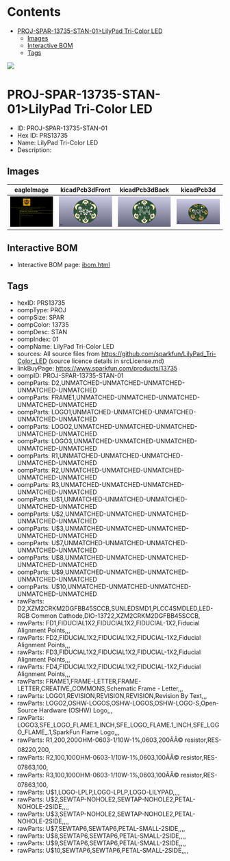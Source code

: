 



Contents
========

* [PROJ-SPAR-13735-STAN-01>LilyPad Tri-Color LED](#proj-spar-13735-stan-01lilypad-tri-color-led)
	* [Images](#images)
	* [Interactive BOM](#interactive-bom)
	* [Tags](#tags)
  
![][im]
# PROJ-SPAR-13735-STAN-01>LilyPad Tri-Color LED

- ID: PROJ-SPAR-13735-STAN-01
- Hex ID: PRS13735
- Name: LilyPad Tri-Color LED
- Description: 

## Images
  
  

|eagleImage|kicadPcb3dFront|kicadPcb3dBack|kicadPcb3d|
| :---: | :---: | :---: | :---: |
|[![eagleImage](eagleImage_140.png)](eagleImage_.png)|[![kicadPcb3dFront](kicadPcb3dFront_140.png)](kicadPcb3dFront_.png)|[![kicadPcb3dBack](kicadPcb3dBack_140.png)](kicadPcb3dBack_.png)|[![kicadPcb3d](kicadPcb3d_140.png)](kicadPcb3d_.png)|

## Interactive BOM

- Interactive BOM page: [ibom.html](kicad/bom/ibom.html)

## Tags

- hexID: PRS13735
- oompType: PROJ
- oompSize: SPAR
- oompColor: 13735
- oompDesc: STAN
- oompIndex: 01
- oompName: LilyPad Tri-Color LED
- sources: All source files from https://github.com/sparkfun/LilyPad_Tri-Color_LED (source licence details in srcLicense.md)
- linkBuyPage: https://www.sparkfun.com/products/13735
- oompID: PROJ-SPAR-13735-STAN-01
- oompParts: D2,UNMATCHED-UNMATCHED-UNMATCHED-UNMATCHED-UNMATCHED
- oompParts: FRAME1,UNMATCHED-UNMATCHED-UNMATCHED-UNMATCHED-UNMATCHED
- oompParts: LOGO1,UNMATCHED-UNMATCHED-UNMATCHED-UNMATCHED-UNMATCHED
- oompParts: LOGO2,UNMATCHED-UNMATCHED-UNMATCHED-UNMATCHED-UNMATCHED
- oompParts: LOGO3,UNMATCHED-UNMATCHED-UNMATCHED-UNMATCHED-UNMATCHED
- oompParts: R1,UNMATCHED-UNMATCHED-UNMATCHED-UNMATCHED-UNMATCHED
- oompParts: R2,UNMATCHED-UNMATCHED-UNMATCHED-UNMATCHED-UNMATCHED
- oompParts: R3,UNMATCHED-UNMATCHED-UNMATCHED-UNMATCHED-UNMATCHED
- oompParts: U$1,UNMATCHED-UNMATCHED-UNMATCHED-UNMATCHED-UNMATCHED
- oompParts: U$2,UNMATCHED-UNMATCHED-UNMATCHED-UNMATCHED-UNMATCHED
- oompParts: U$3,UNMATCHED-UNMATCHED-UNMATCHED-UNMATCHED-UNMATCHED
- oompParts: U$7,UNMATCHED-UNMATCHED-UNMATCHED-UNMATCHED-UNMATCHED
- oompParts: U$8,UNMATCHED-UNMATCHED-UNMATCHED-UNMATCHED-UNMATCHED
- oompParts: U$9,UNMATCHED-UNMATCHED-UNMATCHED-UNMATCHED-UNMATCHED
- oompParts: U$10,UNMATCHED-UNMATCHED-UNMATCHED-UNMATCHED-UNMATCHED
- rawParts: D2,XZM2CRKM2DGFBB45SCCB,SUNLEDSMD1,PLCC4SMDLED,LED-RGB Common Cathode,DIO-13722,XZM2CRKM2DGFBB45SCCB,
- rawParts: FD1,FIDUCIAL1X2,FIDUCIAL1X2,FIDUCIAL-1X2,Fiducial Alignment Points,,,
- rawParts: FD2,FIDUCIAL1X2,FIDUCIAL1X2,FIDUCIAL-1X2,Fiducial Alignment Points,,,
- rawParts: FD3,FIDUCIAL1X2,FIDUCIAL1X2,FIDUCIAL-1X2,Fiducial Alignment Points,,,
- rawParts: FD4,FIDUCIAL1X2,FIDUCIAL1X2,FIDUCIAL-1X2,Fiducial Alignment Points,,,
- rawParts: FRAME1,FRAME-LETTER,FRAME-LETTER,CREATIVE_COMMONS,Schematic Frame - Letter,,,
- rawParts: LOGO1,REVISION,REVISION,REVISION,Revision By Text,,,
- rawParts: LOGO2,OSHW-LOGOS,OSHW-LOGOS,OSHW-LOGO-S,Open-Source Hardware (OSHW) Logo,,,
- rawParts: LOGO3,SFE_LOGO_FLAME.1_INCH,SFE_LOGO_FLAME.1_INCH,SFE_LOGO_FLAME_.1,SparkFun Flame Logo,,,
- rawParts: R1,200,200OHM-0603-1/10W-1%,0603,200ÃÂ© resistor,RES-08220,200,
- rawParts: R2,100,100OHM-0603-1/10W-1%,0603,100ÃÂ© resistor,RES-07863,100,
- rawParts: R3,100,100OHM-0603-1/10W-1%,0603,100ÃÂ© resistor,RES-07863,100,
- rawParts: U$1,LOGO-LPLP,LOGO-LPLP,LOGO-LILYPAD,,,,
- rawParts: U$2,SEWTAP-NOHOLE2,SEWTAP-NOHOLE2,PETAL-NOHOLE-2SIDE,,,,
- rawParts: U$3,SEWTAP-NOHOLE2,SEWTAP-NOHOLE2,PETAL-NOHOLE-2SIDE,,,,
- rawParts: U$7,SEWTAP6,SEWTAP6,PETAL-SMALL-2SIDE,,,,
- rawParts: U$8,SEWTAP6,SEWTAP6,PETAL-SMALL-2SIDE,,,,
- rawParts: U$9,SEWTAP6,SEWTAP6,PETAL-SMALL-2SIDE,,,,
- rawParts: U$10,SEWTAP6,SEWTAP6,PETAL-SMALL-2SIDE,,,,



[im]: kicadPcb3d_450.png
